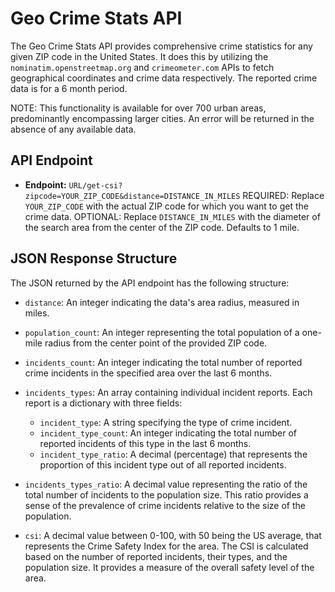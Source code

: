 # Geo Crime Stats API

The Geo Crime Stats API provides comprehensive crime statistics for any given ZIP code in the United States. It does this by utilizing the `nominatim.openstreetmap.org` and `crimeometer.com` APIs to fetch geographical coordinates and crime data respectively. The reported crime data is for a 6 month period.

NOTE: This functionality is available for over 700 urban areas, predominantly encompassing larger cities. An error will be returned in the absence of any available data.

## API Endpoint

- **Endpoint:** `URL/get-csi?zipcode=YOUR_ZIP_CODE&distance=DISTANCE_IN_MILES`
REQUIRED: Replace `YOUR_ZIP_CODE` with the actual ZIP code for which you want to get the crime data.
OPTIONAL: Replace `DISTANCE_IN_MILES` with the diameter of the search area from the center of the ZIP code. Defaults to 1 mile.

## JSON Response Structure
The JSON returned by the API endpoint has the following structure:

- `distance`: An integer indicating the data's area radius, measured in miles.
  
- `population_count`: An integer representing the total population of a one-mile radius from the center point of the provided ZIP code.

- `incidents_count`: An integer indicating the total number of reported crime incidents in the specified area over the last 6 months.

- `incidents_types`: An array containing individual incident reports. Each report is a dictionary with three fields:
  - `incident_type`: A string specifying the type of crime incident.
  - `incident_type_count`: An integer indicating the total number of reported incidents of this type in the last 6 months.
  - `incident_type_ratio`: A decimal (percentage) that represents the proportion of this incident type out of all reported incidents.

- `incidents_types_ratio`: A decimal value representing the ratio of the total number of incidents to the population size. This ratio provides a sense of the prevalence of crime incidents relative to the size of the population.

- `csi`: A decimal value between 0-100, with 50 being the US average, that represents the Crime Safety Index for the area. The CSI is calculated based on the number of reported incidents, their types, and the population size. It provides a measure of the overall safety level of the area.
